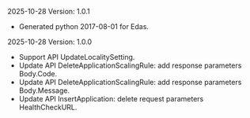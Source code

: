 2025-10-28 Version: 1.0.1
- Generated python 2017-08-01 for Edas.

2025-10-28 Version: 1.0.0
- Support API UpdateLocalitySetting.
- Update API DeleteApplicationScalingRule: add response parameters Body.Code.
- Update API DeleteApplicationScalingRule: add response parameters Body.Message.
- Update API InsertApplication: delete request parameters HealthCheckURL.


